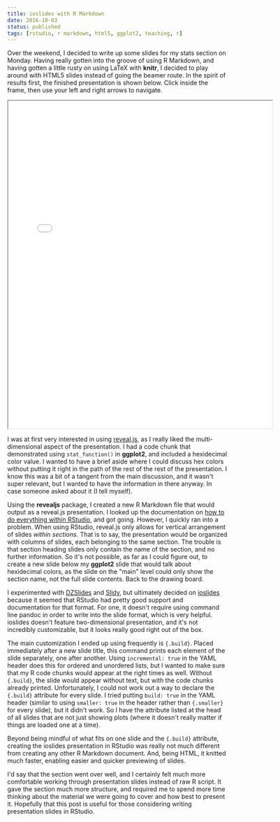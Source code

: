 ```yaml
---
title: ioslides with R Markdown
date: 2016-10-03
status: published
tags: [rstudio, r markdown, html5, ggplot2, teaching, r]
---
```


Over the weekend, I decided to write up some slides for my stats section on Monday. Having really gotten into the groove
of using R Markdown, and having gotten a little rusty on using LaTeX with **knitr**, I decided to play around with HTML5
slides instead of going the beamer route. In the spirit of results first, the finished presentation is shown below.
Click inside the frame, then use your left and right arrows to navigate.

<iframe src="plsc_500_section_5_slides.html"
        width=120% 
        height=750x
        webkitallowfullscreen
        mozallowfullscreen
        allowfullscreen></iframe>

I was at first very interested in using [reveal.js](https://github.com/hakimel/reveal.js), as I really liked the
multi-dimensional aspect of the presentation. I had a code chunk that demonstrated using `stat_function()` in
**ggplot2**, and included a hexidecimal color value. I wanted to have a brief aside where I could discuss hex colors
without putting it right in the path of the rest of the rest of the presentation. I know this was a bit of a tangent
from the main discussion, and it wasn't super relevant, but I wanted to have the information in there anyway. In case
someone asked about it (I tell myself).

Using the **revealjs** package, I created a new R Markdown file that would output as a reveal.js presentation. I looked
up the documentation on
[how to do everything within RStudio](http://rmarkdown.rstudio.com/revealjs_presentation_format.html), and got going.
However, I quickly ran into a problem. When using RStudio, reveal.js only allows for vertical arrangement of slides
_within sections_. That is to say, the presentation would be organized with columns of slides, each belonging to the
same section. The trouble is that section heading slides only contain the name of the section, and no further
information. So it's not possible, as far as I could figure out, to create a new slide below my **ggplot2** slide that
would talk about hexidecimal colors, as the slide on the "main" level could only show the section name, not the full
slide contents. Back to the drawing board.

I experimented with [DZSlides](http://paulrouget.com/dzslides/) and [Slidy](https://www.w3.org/Talks/Tools/Slidy2/), but
ultimately decided on [ioslides](http://rmarkdown.rstudio.com/ioslides_presentation_format.html) because it seemed that
RStudio had pretty good support and documentation for that format. For one, it doesn't require using command line pandoc
in order to write into the slide format, which is very helpful. ioslides doesn't feature two-dimensional presentation,
and it's not incredibly customizable, but it looks really good right out of the box.

The main customization I ended up using frequently is `{.build}`. Placed immediately after a new slide title, this
command prints each element of the slide separately, one after another. Using `incremental: true` in the YAML header
does this for ordered and unordered lists, but I wanted to make sure that my R code chunks would appear at the right
times as well. Without `{.build}`, the slide would appear without text, but with the code chunks already printed.
Unfortunately, I could not work out a way to declare the `{.build}` attribute for every slide. I tried putting
`build: true` in the YAML header (similar to using `smaller: true` in the header rather than `{.smaller}` for every
slide), but it didn't work. So I have the attribute listed at the head of all slides that are not just showing plots
(where it doesn't really matter if things are loaded one at a time).

Beyond being mindful of what fits on one slide and the `{.build}` attribute, creating the ioslides presentation in
RStudio was really not much different from creating any other R Markdown document. And, being HTML, it knitted much
faster, enabling easier and quicker previewing of slides.

I'd say that the section went over well, and I certainly felt much more comfortable working through presentation slides
instead of raw R script. It gave the section much more structure, and required me to spend more time thinking about the
material we were going to cover and how best to present it. Hopefully that this post is useful for those considering
writing presentation slides in RStudio.
